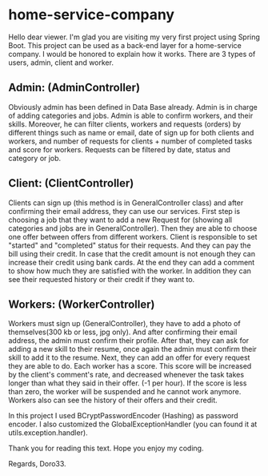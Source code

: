 # home-service-company
Hello dear viewer.
I'm glad you are visiting my very first project using Spring Boot.
This project can be used as a back-end layer for a home-service company.
I would be honored to explain how it works.
There are 3 types of users, admin, client and worker.

## Admin: (AdminController)
Obviously admin has been defined in Data Base already.
Admin is in charge of adding categories and jobs.
Admin is able to confirm workers, and their skills. 
Moreover, he can filter clients, workers and requests (orders) by different things such as name or email, date of sign up for both clients and workers,
and number of requests for clients + 
number of completed tasks and score for workers.
Requests can be filtered by date, status and category or job.

## Client: (ClientController)
Clients can sign up (this method is in GeneralController class) and after confirming their email address, they can use our services.
First step is choosing a job that they want to add a new Request for (showing all categories and jobs are in GeneralController).
Then they are able to choose one offer between offers from different workers. 
Client is responsible to set "started" and "completed" status for their requests. 
And they can pay the bill using their credit.
In case that the credit amount is not enough they can increase their credit using bank cards.
At the end they can add a comment to show how much they are satisfied with the worker.
In addition they can see their requested history or their credit if they want to.

## Workers: (WorkerController)
Workers must sign up (GeneralController), they have to add a photo of themselves(300 kb or less, jpg only).
And after confirming their email address, the admin must confirm their profile.
After that, they can ask for adding a new skill to their resume, once again the admin must confirm their skill to add it to the resume. 
Next, they can add an offer for every request they are able to do.
Each worker has a score. This score will be increased by the client's comment's rate, 
and decreased whenever the task takes longer than what they said in their offer. (-1 per hour).
If the score is less than zero, the worker will be suspended and he cannot work anymore.
Workers also can see the history of their offers and their credit.

In this project I used BCryptPasswordEncoder (Hashing) as password encoder.
I also customized the GlobalExceptionHandler (you can found it at utils.exception.handler).

Thank you for reading this text.
Hope you enjoy my coding.

Regards, Doro33. 
